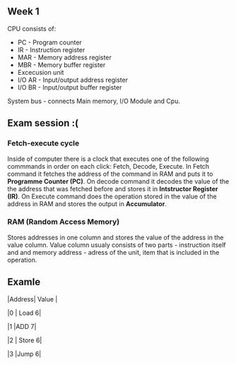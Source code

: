 ## Week 1
CPU consists of:
* PC - Program counter
* IR - Instruction register
* MAR - Memory address register
* MBR - Memory buffer register
* Excecusion unit
* I/O AR - Input/output address register
* I/O BR - Input/output buffer register

System bus - connects Main memory, I/O Module and Cpu.


## Exam session :(

### Fetch-execute cycle
Inside of computer there is a clock that executes one of the following commmands in order on each click: Fetch, Decode, Execute. In Fetch command it fetches the address of the command in RAM and puts it to __Programme Counter (PC)__. On decode command it decodes the value of the the address that was fetched before and stores it in __Intstructor Register (IR)__. On  Execute command does the operation stored in the value of the address  in RAM and stores the output in __Accumulator__.

### RAM (Random Access Memory)
Stores addresses in one column and stores the value of the address in the value column. Value  column usualy  consists of two parts - instruction itself and and memory  address - adress of the unit, item that is included in the operation. 

## Examle 
|Address| Value |

|0      | Load 6|

|1      |ADD 7|

|2     | Store 6|

|3      |Jump 6|
